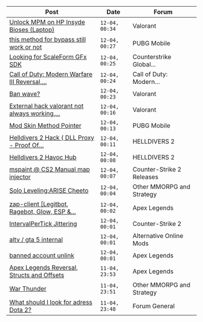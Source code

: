 |Post|Date|Forum|
|----|----|-----|
|[Unlock MPM on HP Insyde Bioses (Laptop)](https://www.unknowncheats.me/forum/valorant/627328-unlock-mpm-hp-insyde-bioses-laptop.html)|`12-04, 00:34`|Valorant|
|[this method for bypass still work or not](https://www.unknowncheats.me/forum/pubg-mobile/630889-method-bypass.html)|`12-04, 00:27`|PUBG Mobile|
|[Looking for ScaleForm GFx SDK](https://www.unknowncheats.me/forum/counterstrike-global-offensive/627414-looking-scaleform-gfx-sdk.html)|`12-04, 00:25`|Counterstrike Global...|
|[Call of Duty: Modern Warfare III Reversal,...](https://www.unknowncheats.me/forum/call-of-duty-modern-warfare-iii/605287-call-duty-modern-warfare-iii-reversal-structs-offsets.html)|`12-04, 00:24`|Call of Duty: Modern...|
|[Ban wave?](https://www.unknowncheats.me/forum/valorant/631903-ban-wave.html)|`12-04, 00:23`|Valorant|
|[External hack valorant not always working,...](https://www.unknowncheats.me/forum/valorant/631863-external-hack-valorant-prize-help.html)|`12-04, 00:16`|Valorant|
|[Mod Skin Method Pointer](https://www.unknowncheats.me/forum/pubg-mobile/631877-mod-skin-method-pointer.html)|`12-04, 00:13`|PUBG Mobile|
|[Helldivers 2 Hack ( DLL Proxy - Proof Of...](https://www.unknowncheats.me/forum/helldivers-2-a/625832-helldivers-2-hack-dll-proxy-proof-concept.html)|`12-04, 00:11`|HELLDIVERS 2|
|[Helldivers 2 Havoc Hub](https://www.unknowncheats.me/forum/helldivers-2-a/630894-helldivers-2-havoc-hub.html)|`12-04, 00:08`|HELLDIVERS 2|
|[mspaint @ CS2 Manual map injector](https://www.unknowncheats.me/forum/counter-strike-2-releases/631952-mspaint-cs2-manual-map-injector.html)|`12-04, 00:07`|Counter-Strike 2 Releases|
|[Solo Leveling:ARISE Cheeto](https://www.unknowncheats.me/forum/other-mmorpg-and-strategy/629636-solo-leveling-arise-cheeto.html)|`12-04, 00:04`|Other MMORPG and Strategy|
|[zap-client \[Legitbot, Ragebot, Glow, ESP &...](https://www.unknowncheats.me/forum/apex-legends/628823-zap-client-legitbot-ragebot-glow-esp.html)|`12-04, 00:02`|Apex Legends|
|[IntervalPerTick Jittering](https://www.unknowncheats.me/forum/counter-strike-2-a/631953-intervalpertick-jittering.html)|`12-04, 00:01`|Counter-Strike 2|
|[altv / gta 5 internal](https://www.unknowncheats.me/forum/alternative-online-mods/631897-altv-gta-5-internal.html)|`12-04, 00:01`|Alternative Online Mods|
|[banned account unlink](https://www.unknowncheats.me/forum/apex-legends/631936-banned-account-unlink.html)|`12-04, 00:01`|Apex Legends|
|[Apex Legends Reversal, Structs and Offsets](https://www.unknowncheats.me/forum/apex-legends/319804-apex-legends-reversal-structs-offsets.html)|`11-04, 23:53`|Apex Legends|
|[War Thunder](https://www.unknowncheats.me/forum/other-mmorpg-and-strategy/85949-war-thunder.html)|`11-04, 23:51`|Other MMORPG and Strategy|
|[What should I look for adress Dota 2?](https://www.unknowncheats.me/forum/forum-general/631951-look-adress-dota-2-a.html)|`11-04, 23:48`|Forum General|
